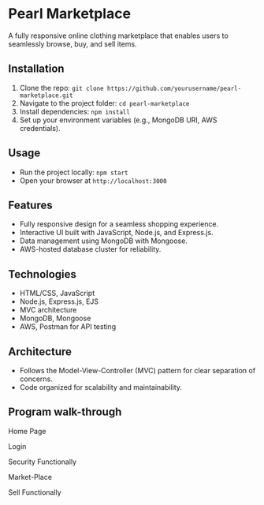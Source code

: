 # Pearl Marketplace

A fully responsive online clothing marketplace that enables users to seamlessly browse, buy, and sell items.

## Installation
1. Clone the repo: `git clone https://github.com/yourusername/pearl-marketplace.git`
2. Navigate to the project folder: `cd pearl-marketplace`
3. Install dependencies: `npm install`
4. Set up your environment variables (e.g., MongoDB URI, AWS credentials).

## Usage
- Run the project locally: `npm start`
- Open your browser at `http://localhost:3000`

## Features
- Fully responsive design for a seamless shopping experience.
- Interactive UI built with JavaScript, Node.js, and Express.js.
- Data management using MongoDB with Mongoose.
- AWS-hosted database cluster for reliability.

## Technologies
- HTML/CSS, JavaScript
- Node.js, Express.js, EJS
- MVC architecture
- MongoDB, Mongoose
- AWS, Postman for API testing

## Architecture
- Follows the Model-View-Controller (MVC) pattern for clear separation of concerns.
- Code organized for scalability and maintainability.

## Program walk-through

Home Page

Login

Security Functionally

Market-Place

Sell Functionally


